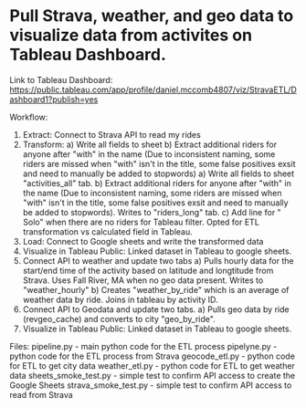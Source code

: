 # Pull Strava, weather, and geo data to visualize data from activites on Tableau Dashboard.

Link to Tableau Dashboard: https://public.tableau.com/app/profile/daniel.mccomb4807/viz/StravaETL/Dashboard1?publish=yes

Workflow:
1) Extract: Connect to Strava API to read my rides
2) Transform:
  a) Write all fields to sheet
  b) Extract additional riders for anyone after "with" in the name (Due to inconsistent naming, some riders are missed when "with" isn't in the title, some false positives exsit and need to manually be added to stopwords)
  a) Write all fields to sheet "activities_all" tab.
  b) Extract additional riders for anyone after "with" in the name (Due to inconsistent naming, some riders are missed when "with" isn't in the title, some false positives exsit and need to manually be added to stopwords). Writes to "riders_long" tab.
  c) Add line for " Solo" when there are no riders for Tableau filter.  Opted for ETL transformation vs calculated field in Tableau.
4) Load: Connect to Google sheets and write the transformed data
5) Visualize in Tableau Public: Linked dataset in Tableau to google sheets.
5) Connect API to weather and update two tabs
   a) Pulls hourly data for the start/end time of the activity based on latitude and longtitude from Strava. Uses Fall River, MA when no geo data present. Writes to "weather_hourly"
   b) Creates "weather_by_ride" which is an average of weather data by ride.  Joins in tableau by activity ID.
6) Connect API to Geodata and update two tabs.
    a) Pulls geo data by ride (revgeo_cache) and converts to city "geo_by_ride".
7) Visualize in Tableau Public: Linked dataset in Tableau to google sheets.

Files:
pipeline.py - main python code for the ETL process
pipelyne.py -  python code for the ETL process from Strava
geocode_etl.py -  python code for ETL to get city data
weather_etl.py -  python code for ETL to get weather data
sheets_smoke_test.py - simple test to confirm API access to create the Google Sheets
strava_smoke_test.py - simple test to confirm API access to read from Strava
